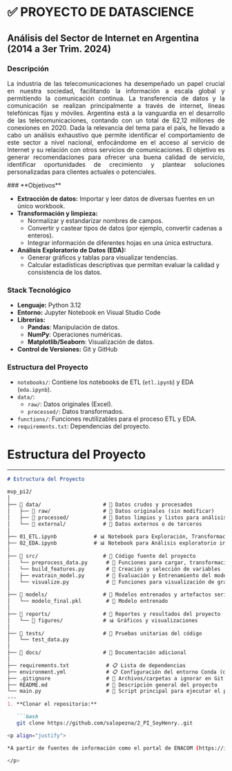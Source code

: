 # **✅ PROYECTO DE DATASCIENCE**
## **Análisis del Sector de Internet en Argentina (2014 a 3er Trim. 2024)**
### **Descripción**
<p align="justify">
La industria de las telecomunicaciones ha desempeñado un papel crucial en nuestra sociedad, facilitando la información a escala global y permitiendo la comunicación continua. La transferencia de datos y la comunicación se realizan principalmente a través de internet, líneas telefónicas fijas y móviles. Argentina está a la vanguardia en el desarrollo de las telecomunicaciones, contando con un total de 62,12 millones de conexiones en 2020. Dada la relevancia del tema para el país, he llevado a cabo un análisis exhaustivo que permite identificar el comportamiento de este sector a nivel nacional, enfocándome en el acceso al servicio de Internet y su relación con otros servicios de comunicaciones. El objetivo es generar recomendaciones para ofrecer una buena calidad de servicio, identificar oportunidades de crecimiento y plantear soluciones personalizadas para clientes actuales o potenciales.
</p>
### **Objetivos**

- **Extracción de datos:** Importar y leer datos de diversas fuentes en un único workbook.
- **Transformación y limpieza:** 
  - Normalizar y estandarizar nombres de campos.
  - Convertir y castear tipos de datos (por ejemplo, convertir cadenas a enteros).
  - Integrar información de diferentes hojas en una única estructura.
- **Análisis Exploratorio de Datos (EDA):** 
  - Generar gráficos y tablas para visualizar tendencias.
  - Calcular estadísticas descriptivas que permitan evaluar la calidad y consistencia de los datos.

### **Stack Tecnológico**

- **Lenguaje:** Python 3.12
- **Entorno:** Jupyter Notebook en Visual Studio Code
- **Librerías:**  
  - **Pandas**: Manipulación de datos.  
  - **NumPy**: Operaciones numéricas.  
  - **Matplotlib/Seaborn**: Visualización de datos.
- **Control de Versiones:** Git y GitHub

### **Estructura del Proyecto**

- `notebooks/`: Contiene los notebooks de ETL (`etl.ipynb`) y EDA (`eda.ipynb`).
- `data/`:  
  - `raw/`: Datos originales (Excel).
  - `processed/`: Datos transformados.
- `functions/`: Funciones reutilizables para el proceso ETL y EDA.
- `requirements.txt`: Dependencias del proyecto.

# Estructura del Proyecto

---
```markdown
# Estructura del Proyecto

mvp_pi2/
│
├── 📁 data/                    # 📂 Datos crudos y procesados
│   ├── 📁 raw/                 # 📄 Datos originales (sin modificar)
│   ├── 📁 processed/           # 📄 Datos limpios y listos para análisis
│   └── 📁 external/            # 📄 Datos externos o de terceros
│
├── 01_ETL.ipynb            # 📊 Notebook para Exploración, Transformación y Carga inicial
├── 02_EDA.ipynb            # 📊 Notebook para Análisis exploratorio inicial   └── 02_EDA.ipynb            
│
├── 📁 src/                     # 🐍 Código fuente del proyecto
│   └── preprocess_data.py      # 📄 Funciones para cargar, transformación y limpieza de datos
│   └── build_features.py       # 📄 Creación y selección de variables
│   ├── evatrain_model.py       # 📄 Evaluación y Entrenamiento del modelo
│   └── visualize.py            # 📄 Funciones para visualización de gráficos y dashboards
│
├── 📁 models/                  # 🧠 Modelos entrenados y artefactos serializados
│   └── modelo_final.pkl        # 💾 Modelo entrenado
│
├── 📁 reports/                 # 📝 Reportes y resultados del proyecto
│   └── 📁 figures/             # 📊 Gráficos y visualizaciones
│
├── 📁 tests/                   # 🧪 Pruebas unitarias del código
│   └── test_data.py
│
├── 📁 docs/                    # 📖 Documentación adicional
│
├── requirements.txt            # 📋 Lista de dependencias
├── environment.yml             # 📋 Configuración del entorno Conda (opcional)
├── .gitignore                  # 🚫 Archivos/carpetas a ignorar en Git
├── README.md                   # 📖 Descripción general del proyecto
└── main.py                     # 🏁 Script principal para ejecutar el pipeline
---
1. **Clonar el repositorio:**

   ```bash
   git clone https://github.com/salopezna/2_PI_SoyHenry..git

<p align="justify">

*A partir de fuentes de información como el portal de ENACOM (https://indicadores.enacom.gob.ar/datos-abiertos), se obtienen datos asociados al comportamiento histórico trimestral desde el año 2014 hasta el tercer trimestre de 2024 a nivel nacional y, en algunos casos, a nivel provincial. Todos estos datos están concentrados en múltiples hojas dentro de un solo archivo de Excel.*

</p>
